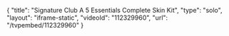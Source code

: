 {
    "title": "Signature Club A 5 Essentials Complete Skin Kit",
    "type": "solo",
    "layout": "iframe-static",
    "videoId": "112329960",
    "url": "\/tvpembed\/112329960"
}